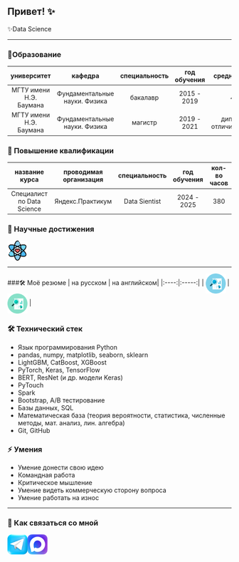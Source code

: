 ## Привет! ✨

✨Data Science

---
### 🚀Образование
|университет|кафедра|специальность|год обучения|средний балл|
|:----:|:-----:|:----:|:-----:|:-----:|
|МГТУ имени Н.Э. Баумана| Фундаментальные науки. Физика |бакалавр|2015 - 2019| 4.7 |
|МГТУ имени Н.Э. Баумана| Фундаментальные науки. Физика |магистр| 2019 - 2021 | диплом с отличием(4.94) |



### 🚀 Повышение квалификации
|название курса|проводимая организация|специальность|год обучения| кол-во часов |
|:----:|:-----:|:----:|:-----:|:-----:|
|Специалист по Data Science| Яндекс.Практикум |Data Sientist |2024 - 2025| 380 |



### 🚀 Научные достижения
<a href="https://github.com/ValentinaZubareva2906/ValentinaZubareva2906/blob/main/%D0%BC%D0%BE%D0%B8_%D0%BD%D0%B0%D1%83%D1%87%D0%BD%D1%8B%D0%B5_%D0%B4%D0%BE%D1%81%D1%82%D1%8F%D0%B6%D0%B5%D0%BD%D0%B8%D1%8F.pdf"><img align="center" width="45px" src="nauka.png" /></a>

---

###🛠 Моё резюме
| на русском | на английском|
|:----:|:-----:|
| <img align="center" width="45px" src="analytics_1.png" /></a> | <img align="center" width="45px" src="analytics_2.png" /></a> |


### 🛠 Технический стек
*   Язык программирования Python
*   pandas, numpy, matplotlib, seaborn, sklearn
*   LightGBM, CatBoost, XGBoost
*   PyTorch, Keras, TensorFlow
*   BERT, ResNet (и др. модели Keras)
*   PyTouch
*   Spark
*   Bootstrap, A/B тестирование
*   Базы данных, SQL
*   Математическая база (теория вероятности, статистика, численные методы, мат. анализ, лин. алгебра)
*   Git, GitHub

### ⚡ Умения
*   Умение донести свою идею
*   Командная работа
*   Критическое мышление
*   Умение видеть коммерческую сторону вопроса
*   Умение работать на износ
---


### 💬 Как связаться со мной 
<a href="https://t.me/mudriy_pups_100_hp"><img align="left" width="45px" src="telegram-logo.pnd" /></a>
<a href="https://max.ru/u/f9LHodD0cOJhYSH5fY88U_Zq53Vz2uo4K_VBXCMXdndFWJIcsTgzbY57lZI"><img align="left" width="45px" src="max-logo.png" /></a>

<!--
**ValentinaZubareva2906/ValentinaZubareva2906** is a ✨ _special_ ✨ repository because its `README.md` (this file) appears on your GitHub profile.

Here are some ideas to get you started:

- 🔭 I’m currently working on ...
- 🌱 I’m currently learning ...
- 👯 I’m looking to collaborate on ...
- 🤔 I’m looking for help with ...
- 💬 Ask me about ...
- 📫 How to reach me: ...
- 😄 Pronouns: ...
- ⚡ Fun fact: ...
-->
